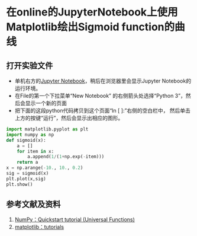 # 在online的JupyterNotebook上使用Matplotlib绘出Sigmoid function的曲线

## 打开实验文件

- 单机右方的[Jupyter Notebook](https://mybinder.org/v2/gh/ipython/ipython-in-depth/master?filepath=binder/Index.ipynb)，稍后在浏览器里会显示Jupyter Notebook的运行环境。
- 在File的第一个下拉菜单“New Notebook” 的右侧箭头处选择“Python 3”，然后会显示一个新的页面
- 把下面的这段python代码拷贝到这个页面“In [ ]:”右侧的空白栏中， 然后单击上方的按键“运行”，然后会显示出相应的图形。

```python
import matplotlib.pyplot as plt
import numpy as np
def sigmoid(x):
    a = []
    for item in x:
        a.append(1/(1+np.exp(-item)))
    return a
x = np.arange(-10., 10., 0.2)
sig = sigmoid(x)
plt.plot(x,sig)
plt.show()
```

## 参考文献及资料

1. [NumPy：Quickstart tutorial (Universal Functions)](https://numpy.org/devdocs/user/quickstart.html#universal-functionsl)
2. [matplotlib：tutorials](https://matplotlib.org/tutorials/index.html)



